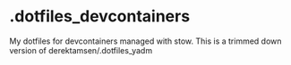 # .dotfiles_devcontainers
My dotfiles for devcontainers managed with stow. This is a trimmed down version of derektamsen/.dotfiles_yadm

